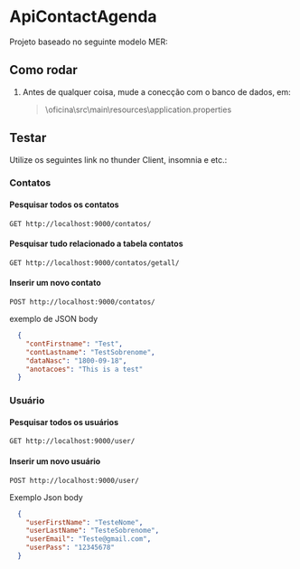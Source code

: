 # ApiContactAgenda

Projeto baseado no seguinte modelo MER: 

## Como rodar

1. Antes de qualquer coisa, mude a conecção com o banco de dados, em:

    > \oficina\src\main\resources\application.properties

## Testar

Utilize os seguintes link no thunder Client, insomnia e etc.:

### Contatos

#### Pesquisar todos os contatos

```http
GET http://localhost:9000/contatos/
```

#### Pesquisar tudo relacionado a tabela contatos

```http
GET http://localhost:9000/contatos/getall/
```

#### Inserir um novo contato

```http
POST http://localhost:9000/contatos/
```

exemplo de JSON body

```JSON
  {
    "contFirstname": "Test",
    "contLastname": "TestSobrenome",
    "dataNasc": "1800-09-18",
    "anotacoes": "This is a test"
  }
```

### Usuário

#### Pesquisar todos os usuários

```http
GET http://localhost:9000/user/
```

#### Inserir um novo usuário

```http
POST http://localhost:9000/user/
```

Exemplo Json body

```JSON
  {
    "userFirstName": "TesteNome",
    "userLastName": "TesteSobrenome",
    "userEmail": "Teste@gmail.com",
    "userPass": "12345678"
  }
```